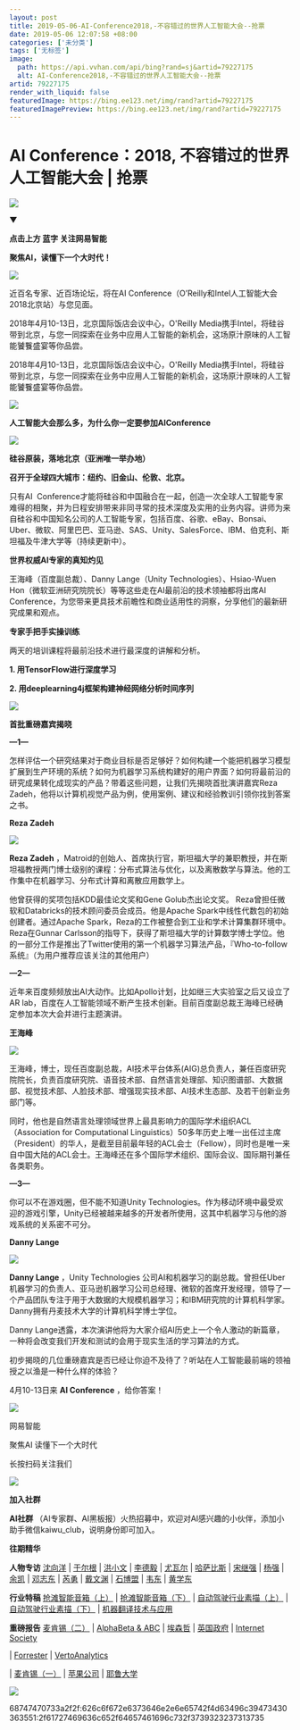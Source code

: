 ```yaml
---
layout: post
title: 2019-05-06-AI-Conference2018,-不容错过的世界人工智能大会--抢票
date: 2019-05-06 12:07:58 +08:00
categories: ['未分类']
tags: ['无标签']
image:
  path: https://api.vvhan.com/api/bing?rand=sj&artid=79227175
  alt: AI-Conference2018,-不容错过的世界人工智能大会--抢票
artid: 79227175
render_with_liquid: false
featuredImage: https://bing.ee123.net/img/rand?artid=79227175
featuredImagePreview: https://bing.ee123.net/img/rand?artid=79227175
---
```


# AI Conference：2018, 不容错过的世界人工智能大会 | 抢票

![](https://img-blog.csdnimg.cn/img_convert/1f0a9f7fafc6afc3141268476e6162bf.png;wxfrom=5&wx_lazy=1)

▼

**点击上方
蓝字
关注网易智能**

**聚焦AI，读懂下一个大时代！**

![](https://img-blog.csdnimg.cn/img_convert/5fad64eac972b2beb673cf30919a5488.png;wxfrom=5&wx_lazy=1)

近百名专家、近百场论坛，将在AI Conference（O’Reilly和Intel人工智能大会2018北京站）与您见面。

2018年4月10-13日，北京国际饭店会议中心，O'Reilly Media携手Intel，将硅谷带到北京，与您一同探索在业务中应用人工智能的新机会，这场原汁原味的人工智能饕餮盛宴等你品尝。

2018年4月10-13日，北京国际饭店会议中心，O'Reilly Media携手Intel，将硅谷带到北京，与您一同探索在业务中应用人工智能的新机会，这场原汁原味的人工智能饕餮盛宴等你品尝。

![](https://i-blog.csdnimg.cn/blog_migrate/29c3e18cb9f8a71c01a78c3f45b1f7d2.png)

**人工智能大会那么多，为什么你一定要参加AIConference**

![](https://i-blog.csdnimg.cn/blog_migrate/b204e9c0d8ac02082f7196d5491e50be.png)

**硅谷原装，落地北京（亚洲唯一举办地）**

**召开于全球四大城市：纽约、旧金山、伦敦、北京。**

只有AI  Conference才能将硅谷和中国融合在一起，创造一次全球人工智能专家难得的相聚，并为日程安排带来非同寻常的技术深度及实用的业务内容。讲师为来自硅谷和中国知名公司的人工智能专家，包括百度、谷歌、eBay、Bonsai、Uber、微软、阿里巴巴、亚马逊、SAS、Unity、SalesForce、IBM、伯克利、斯坦福及牛津大学等（持续更新中）。

**世界权威AI专家的真知灼见**

王海峰（百度副总裁）、Danny Lange（Unity Technologies）、Hsiao-Wuen Hon（微软亚洲研究院院长）等等这些走在AI最前沿的技术领袖都将出席AI Conference，为您带来更具技术前瞻性和商业适用性的洞察，分享他们的最新研究成果和观点。

**专家手把手实操训练**

两天的培训课程将最前沿技术进行最深度的讲解和分析。

**1. 用TensorFlow进行深度学习**

**2. 用deeplearning4j框架构建神经网络分析时间序列**

![](https://i-blog.csdnimg.cn/blog_migrate/bf457b64b36afb3d0007259227ffc4e5.jpeg)

**首批重磅嘉宾揭晓**

**—1—**

怎样评估一个研究结果对于商业目标是否足够好？如何构建一个能把机器学习模型扩展到生产环境的系统？如何为机器学习系统构建好的用户界面？如何将最前沿的研究成果转化成现实的产品？带着这些问题，让我们先揭晓首批演讲嘉宾Reza Zadeh，他将以计算机视觉产品为例，使用案例、建议和经验教训引领你找到答案之书。

**Reza Zadeh**

![](https://i-blog.csdnimg.cn/blog_migrate/9e595954e2128653d0f2816174335ec8.jpeg)

**Reza Zadeh**
，Matroid的创始人、首席执行官，斯坦福大学的兼职教授，并在斯坦福教授两门博士级别的课程：分布式算法与优化，以及离散数学与算法。他的工作集中在机器学习、分布式计算和离散应用数学上。

他曾获得的奖项包括KDD最佳论文奖和Gene Golub杰出论文奖。 Reza曾担任微软和Databricks的技术顾问委员会成员。他是Apache Spark中线性代数包的初始创建者。通过Apache Spark，Reza的工作被整合到工业和学术计算集群环境中。Reza在Gunnar Carlsson的指导下，获得了斯坦福大学的计算数学博士学位。他的一部分工作是推出了Twitter使用的第一个机器学习算法产品，『Who-to-follow系统』（为用户推荐应该关注的其他用户）

**—2—**

近年来百度频频放出AI大动作。比如Apollo计划，比如继三大实验室之后又设立了AR lab，百度在人工智能领域不断产生技术创新。目前百度副总裁王海峰已经确定参加本次大会并进行主题演讲。

**王海峰**

![](https://i-blog.csdnimg.cn/blog_migrate/a5feaa37b774d59701195e9169968aa4.jpeg)

王海峰，博士，现任百度副总裁，AI技术平台体系(AIG)总负责人，兼任百度研究院院长，负责百度研究院、语音技术部、自然语言处理部、知识图谱部、大数据部、视觉技术部、人脸技术部、增强现实技术部、AI技术生态部、及若干创新业务部门等。

同时，他也是自然语言处理领域世界上最具影响力的国际学术组织ACL（Association for Computational Linguistics）50多年历史上唯一出任过主席（President）的华人，是截至目前最年轻的ACL会士（Fellow），同时也是唯一来自中国大陆的ACL会士。王海峰还在多个国际学术组织、国际会议、国际期刊兼任各类职务。

**—3—**

你可以不在游戏圈，但不能不知道Unity Technologies。作为移动环境中最受欢迎的游戏引擎，Unity已经被越来越多的开发者所使用，这其中机器学习与他的游戏系统的关系密不可分。

**Danny Lange**

![](https://i-blog.csdnimg.cn/blog_migrate/9bedfa298d50340326277d2e8824b5a6.jpeg)

**Danny Lange**
，Unity Technologies 公司AI和机器学习的副总裁。曾担任Uber机器学习的负责人、亚马逊机器学习公司总经理、微软的首席开发经理，领导了一个产品团队专注于用于大数据的大规模机器学习；和IBM研究院的计算机科学家。Danny拥有丹麦技术大学的计算机科学博士学位。

Danny Lange透露，本次演讲他将为大家介绍AI历史上一个令人激动的新篇章，一种将会改变我们开发和测试的会用于现实生活的学习算法的方式。

初步揭晓的几位重磅嘉宾是否已经让你迫不及待了？听站在人工智能最前端的领袖授之以渔是一种什么样的体验？

4月10-13日来
**AI Conference**
，给你答案！

![](https://i-blog.csdnimg.cn/blog_migrate/e3cd5d1e4a181a5452420c9b641ae6aa.jpeg)

网易智能

聚焦AI 读懂下一个大时代

长按扫码关注我们

![](https://i-blog.csdnimg.cn/blog_migrate/9625920caa3058f239672fd913961471.jpeg)

**加入社群**

**AI社群**
（AI专家群、AI黑板报）火热招募中，欢迎对AI感兴趣的小伙伴，添加小助手微信kaiwu_club，说明身份即可加入。

**往期精华**

**人物专访**
[沈向洋](http://mp.weixin.qq.com/s?__biz=MzI3NTU3ODk1MQ==&mid=2247486308&idx=1&sn=59e77e8a696fa75b80b08abe7cd2f21f&chksm=eb03e24cdc746b5a8c8994333508d6b165883991d7d8e1c4a0962f4fb7fd8ed69c116ee116ac&scene=21#wechat_redirect)
|
[于尔根](http://mp.weixin.qq.com/s?__biz=MzI3NTU3ODk1MQ==&mid=2247485060&idx=1&sn=c0a3b44834e3712744c9460ba9f4d29b&chksm=eb03efacdc7466baa2f6d341677dec9226290024c949d5ef4e045ae8e0628923603048181889&scene=21#wechat_redirect)
|
[洪小文](http://mp.weixin.qq.com/s?__biz=MzI3NTU3ODk1MQ==&mid=2247484340&idx=1&sn=216ec6d785a7b9ada06cba7ed81036cc&chksm=eb03ea9cdc74638ad8a8303f79df2652132bfed315b705d6104a7691fa5c357d66ac6987df02&scene=21#wechat_redirect)
|
[李德毅](http://mp.weixin.qq.com/s?__biz=MzI3NTU3ODk1MQ==&mid=2247485651&idx=1&sn=85302adda22b8b6e0a8fa9ae09d4c4cf&chksm=eb03e1fbdc7468edfe6540f3e99d7d1507fd11fcd4a33d09280e20452bf7014666c1369becf4&scene=21#wechat_redirect)
|
[尤瓦尔](http://mp.weixin.qq.com/s?__biz=MzI3NTU3ODk1MQ==&mid=2247485463&idx=2&sn=d1bc4c6c54ef3440813a53e730e64dc0&chksm=eb03e13fdc746829438b42434faa06d1df3f3bb5513c04c53b26de5629a0531fdc0f898d3e3b&scene=21#wechat_redirect)
|
[哈萨比斯](http://mp.weixin.qq.com/s?__biz=MzI3NTU3ODk1MQ==&mid=2247484977&idx=1&sn=0d52c3820cedf6885ead898d237b7bee&chksm=eb03ef19dc74660f5e28b1882824eb1df99f8babb815af84154ec4e04c21b384718d528c7073&scene=21#wechat_redirect)
|
[宋继强](http://mp.weixin.qq.com/s?__biz=MzI3NTU3ODk1MQ==&mid=2247484495&idx=1&sn=f518d3624568f981d96da8904d2e686c&chksm=eb03ed67dc7464710967d50d9cb5d9e5a2ea32ddc071c4211ae463e4b578cca092aa0a53c7c2&scene=21#wechat_redirect)
|
[杨强](http://mp.weixin.qq.com/s?__biz=MzI3NTU3ODk1MQ==&mid=2247485316&idx=1&sn=c77fc63a0702cc75a43c4c92fb0dc523&chksm=eb03eeacdc7467ba960d7334be5edac5ef41b1791a19958488778de0231f6811631eb2ac0c8f&scene=21#wechat_redirect)
|
[余凯](http://mp.weixin.qq.com/s?__biz=MzI3NTU3ODk1MQ==&mid=2247484278&idx=1&sn=200df417b295d26b7ba576bee65f69f6&chksm=eb03ea5edc7463484adf8f11cd0db4c02fbd881de13360669cc068ec364f2b099fa560ea286b&scene=21#wechat_redirect)
|
[邓志东](http://mp.weixin.qq.com/s?__biz=MzI3NTU3ODk1MQ==&mid=2247486692&idx=1&sn=cecf7a344136c53196f8ccc6cbc5dd9e&chksm=eb03e5ccdc746cda5a6f5c2df5e9cedd50b506185bbdbecd0e5c3430883827c0320940d1b976&scene=21#wechat_redirect)
|
[芮勇](http://mp.weixin.qq.com/s?__biz=MzI3NTU3ODk1MQ==&mid=2247484429&idx=1&sn=ad6ae3db4ea3d4c6b062d2eaac2bfa6b&chksm=eb03ed25dc746433eb09dbdb409a5b59b3f1068471a02eef529e084c9273335bf7cfbc3c78ed&scene=21#wechat_redirect)
|
[戴文渊](http://mp.weixin.qq.com/s?__biz=MzI3NTU3ODk1MQ==&mid=2247484456&idx=1&sn=2247d23ad3c701ea8e10a9c4728e4af8&chksm=eb03ed00dc74641683bbf94dad6fca0716bd70f3a8a37368f2ec73210c33922c22c111f16d9d&scene=21#wechat_redirect)
|
[石博盟](http://mp.weixin.qq.com/s?__biz=MzI3NTU3ODk1MQ==&mid=2247486822&idx=1&sn=c555a2d545015d0708319ae3b691c987&chksm=eb03e44edc746d58a9d1a368be2b45a1623b8c70e619d3ae00bb875cc771c1e4da8a0c9b203d&scene=21#wechat_redirect)
|
[韦东](http://mp.weixin.qq.com/s?__biz=MzI3NTU3ODk1MQ==&mid=2247486195&idx=1&sn=0e4d035fead8766310dd918e39d20c4b&chksm=eb03e3dbdc746acda7e7b6bde49aeebc6c57350b60e58cff575ff208489efe50a2a5a9fc1938&scene=21#wechat_redirect)
|
[黄学东](http://mp.weixin.qq.com/s?__biz=MzI3NTU3ODk1MQ==&mid=2247484718&idx=1&sn=83430f1622aa0f458b733d3f24cfce46&chksm=eb03ec06dc746510d172ccb645fb34767897f5a3259eeb7b502fbe16ca22e7c0bf7767c231f7&scene=21#wechat_redirect)

**行业特稿**
[抢滩智能音箱（上）](http://mp.weixin.qq.com/s?__biz=MzI3NTU3ODk1MQ==&mid=2247486049&idx=1&sn=21278c07ecfbc2bcc95a0f497c5687aa&chksm=eb03e349dc746a5fc51835c996adaf4c75a986d5b763e6025dda11514d98592947ba52beb765&scene=21#wechat_redirect)
|
[抢滩智能音箱（下）](http://mp.weixin.qq.com/s?__biz=MzI3NTU3ODk1MQ==&mid=2247486130&idx=1&sn=c7de019e6dd712ee6632443d4e7b2104&chksm=eb03e39adc746a8c0f81345ae9851a3adb069ba5c26954f206e5893de3d159663702866144a2&scene=21#wechat_redirect)
|
[自动驾驶行业素描（上）](http://mp.weixin.qq.com/s?__biz=MzI3NTU3ODk1MQ==&mid=2247486387&idx=1&sn=ef1ccbaa92336ef67b0cac87e7183350&chksm=eb03e29bdc746b8d6206f0ead74798f6d3e2d64e31d066a1388d972801898f4622ad633b2fc8&scene=21#wechat_redirect)
|
[自动驾驶行业素描（下）](http://mp.weixin.qq.com/s?__biz=MzI3NTU3ODk1MQ==&mid=2247486582&idx=1&sn=664cdfa47fdde63eae9e61e212d2af3e&chksm=eb03e55edc746c486c3bfe1b3475aed38aebb3fbf8ddc95a4b6931cc50d510c876d0f2260bca&scene=21#wechat_redirect)
|
[机器翻译技术与应用](http://mp.weixin.qq.com/s?__biz=MzI3NTU3ODk1MQ==&mid=2247487119&idx=1&sn=7c554458b9a5a665a0c5a40eb2edeacd&chksm=eb03e7a7dc746eb1982ad5451cb4641e3b09c15dca5f8eb704b18f326efbea2daac48cb33b96&scene=21#wechat_redirect)

**重磅报告**
[麦肯锡（二）](http://mp.weixin.qq.com/s?__biz=MzI3NTU3ODk1MQ==&mid=2247487087&idx=1&sn=8dffc018a7fb6d6393fedaef661d5508&chksm=eb03e747dc746e519e8aecf91f8b0f99be46074ba4cadca999703f1618d2263414502fa018bf&scene=21#wechat_redirect)
|
[AlphaBeta & ABC](http://mp.weixin.qq.com/s?__biz=MzI3NTU3ODk1MQ==&mid=2247486053&idx=1&sn=f091eb15dd9ba05c92a1b14fa323b889&chksm=eb03e34ddc746a5b40ca732573dccfbb828d944ad62d924636a22945278f1592e4fc5ae7f9ff&scene=21#wechat_redirect)
|
[埃森哲](http://mp.weixin.qq.com/s?__biz=MzI3NTU3ODk1MQ==&mid=2247485227&idx=2&sn=fa06c1b0d802ade5736c2797deec4e32&chksm=eb03ee03dc74671526dcdc7be74829d76663aa486d53083372531ef6748da9c709972af34380&scene=21#wechat_redirect)
|
[英国政府](http://mp.weixin.qq.com/s?__biz=MzI3NTU3ODk1MQ==&mid=2247487251&idx=1&sn=5aa76c772a267902633ca92bdfb0b10e&chksm=eb03e63bdc746f2d37ddacba952a7148c41ab1a5b6574893616c924791882505724a49cffa42&scene=21#wechat_redirect)
|
[Internet Society](http://mp.weixin.qq.com/s?__biz=MzI3NTU3ODk1MQ==&mid=2247486803&idx=1&sn=e4d5ea050cbe05f5054031c48a993ccc&chksm=eb03e47bdc746d6dbb09f8b9082dd48c8e2cb71d5ea1e66948213d1ca48a1b28a1b66eb2efbd&scene=21#wechat_redirect)

|
[Forrester](http://mp.weixin.qq.com/s?__biz=MzI3NTU3ODk1MQ==&mid=2247485632&idx=2&sn=a3ab8f0933045a107954ec7ac1a826f4&chksm=eb03e1e8dc7468fef106d39c1d6c3d513d042a35c070d2034991c5bf54dff5ac914360f92100&scene=21#wechat_redirect)
|
[VertoAnalytics](http://mp.weixin.qq.com/s?__biz=MzI3NTU3ODk1MQ==&mid=2247485463&idx=1&sn=0d39db5506e222e7825d4951f9420563&chksm=eb03e13fdc7468299ab28e69ef49eacadf239268496bae9d86f5d6a8ce5b4886ac2a0b33d569&scene=21#wechat_redirect)


|
[麦肯锡（一）](http://mp.weixin.qq.com/s?__biz=MzI3NTU3ODk1MQ==&mid=2247484992&idx=1&sn=9b466bc9c597476c1aca441cb1890502&chksm=eb03ef68dc74667e47f73cdd43ab40944d009d79e8be168c193952a69f152b7158653fd4c33b&scene=21#wechat_redirect)
|
[苹果公司](http://mp.weixin.qq.com/s?__biz=MzI3NTU3ODk1MQ==&mid=2247483727&idx=2&sn=99caed2c0a97081e0570bfe1b6848f03&chksm=eb03e867dc746171166f3035c64a041084f8b370274fdad907c3257dc6c8742b2c569bc67c3d&scene=21#wechat_redirect)
|
[耶鲁大学](http://mp.weixin.qq.com/s?__biz=MzI3NTU3ODk1MQ==&mid=2247484891&idx=1&sn=e38d8b1f4420e9770aa66e562a74c472&chksm=eb03ecf3dc7465e5fc961201551694da3c9a72d09c159685c2413cf04ad47d1a5d045cf926b6&scene=21#wechat_redirect)

![](https://i-blog.csdnimg.cn/blog_migrate/382fe52d8799a130f688e44cd6053677.jpeg)

68747470733a2f2f:626c6f672e6373646e2e6e65742f4d63496c39473430363551:2f61727469636c652f64657461696c732f3739323237313735